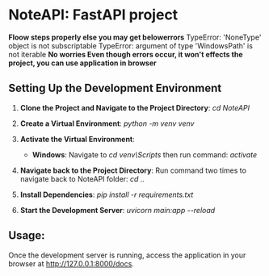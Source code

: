 # NoteAPI: FastAPI project
**Floow steps properly else you may get belowerrors**
  TypeError: 'NoneType' object is not subscriptable 
  TypeError: argument of type 'WindowsPath' is not iterable
  **No worries Even though errors occur, it won't effects the project, you can use application in browser**

## Setting Up the Development Environment

1. **Clone the Project and Navigate to the Project Directory**:
   *cd NoteAPI*
   

2. **Create a Virtual Environment**:
   *python -m venv venv*
   

3. **Activate the Virtual Environment**:
   -  **Windows**:
      Navigate to *cd venv\Scripts*
      then run command: *activate*
      
5. **Navigate back to the Project Directory**:
    Run command two times to navigate back to NoteAPI folder: *cd ..*
     
6. **Install Dependencies**:
    *pip install -r requirements.txt*
    
7. **Start the Development Server**:
    *uvicorn main:app --reload*
    
## Usage:

Once the development server is running, access the application in your browser at http://127.0.0.1:8000/docs.

